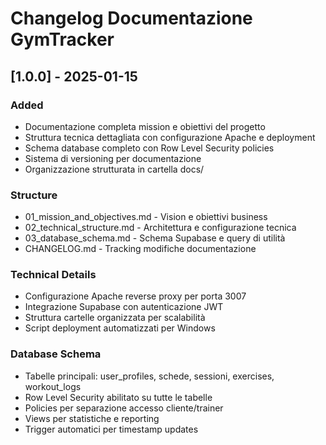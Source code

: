 # Changelog Documentazione GymTracker

## [1.0.0] - 2025-01-15

### Added
- Documentazione completa mission e obiettivi del progetto
- Struttura tecnica dettagliata con configurazione Apache e deployment
- Schema database completo con Row Level Security policies
- Sistema di versioning per documentazione
- Organizzazione strutturata in cartella docs/

### Structure
- 01_mission_and_objectives.md - Vision e obiettivi business
- 02_technical_structure.md - Architettura e configurazione tecnica  
- 03_database_schema.md - Schema Supabase e query di utilità
- CHANGELOG.md - Tracking modifiche documentazione

### Technical Details
- Configurazione Apache reverse proxy per porta 3007
- Integrazione Supabase con autenticazione JWT
- Struttura cartelle organizzata per scalabilità
- Script deployment automatizzati per Windows

### Database Schema
- Tabelle principali: user_profiles, schede, sessioni, exercises, workout_logs
- Row Level Security abilitato su tutte le tabelle
- Policies per separazione accesso cliente/trainer
- Views per statistiche e reporting
- Trigger automatici per timestamp updates